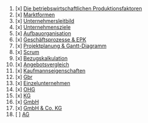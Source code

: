 
1. [x]  [Die betriebswirtschaftlichen Produktionsfaktoren](Die_betriebswirtschaftlichen_Produktionsfaktoren.md)
2. [x]  [Marktformen](Marktformen.md)
3. [x] [Unternehmersleitbild](Leitbild.md)
4. [x] [Unternehmensziele](Ziele.md)
5. [x] [Aufbauorganisation](Aufbauorganisation.md)
6. [x] [Geschäftsprozesse & EPK](Geschäftsprozesse&EPK.md)
7. [x] [Projektplanung & Gantt-Diagramm](Projektplanung&Gantt-Diagramm.md) 
8. [x] [Scrum](Scrum.md)
9. [x] [Bezugskalkulation](Bezugskalkulation.md)
10. [x] [Angebotsvergleich](Angebotsvergleich.md)
11. [x] [Kaufmannseigenschaften](Kaufmannseigenschaften.md)
12. [x] [Gbr](Gbr.md)
13. [x] [Einzelunternehmen](Einzelunternehmen.md)
14. [x] [OHG](OHG.md)
15. [x] [KG](KG.md)
16. [x] [GmbH](GmbH.md)
17. [x] [GmbH & Co. KG](GmbH_&_Co._KG.md)
18. [ ] [AG](AG.md)